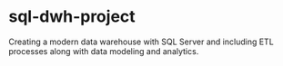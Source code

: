 # sql-dwh-project
Creating a modern data warehouse with SQL Server and including ETL processes along with data modeling and analytics.
